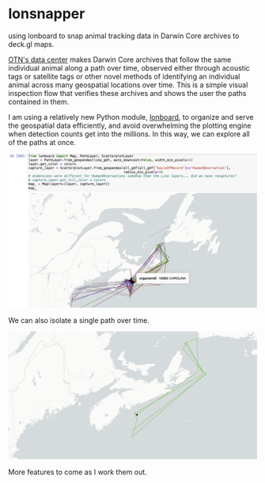 # lonsnapper
using lonboard to snap animal tracking data in Darwin Core archives to deck.gl maps.

[OTN's data center](https://members.oceantrack.org) makes Darwin Core archives that follow the same individual animal along a path over time, observed either through acoustic tags or satellite tags or other novel methods of identifying an individual animal across many geospatial locations over time. This is a simple visual inspection flow that verifies these archives and shows the user the paths contained in them.

I am using a relatively new Python module, [lonboard](https://developmentseed.org/lonboard), to organize and serve the geospatial data efficiently, and avoid overwhelming the plotting engine when detection counts get into the millions. In this way, we can explore all of the paths at once.

![all the paths published in v2.2 of the OTN - Nova Scotia Blue Sharks Darwin Core archive](media/lonboard-all-tracks-color.png)

We can also isolate a single path over time.

![single path of NSBS-Swaantje, a blue shark in the OTN - Nova Scotia Blue Sharks dataset.](media/lonboard-single-track-color.png)

More features to come as I work them out.